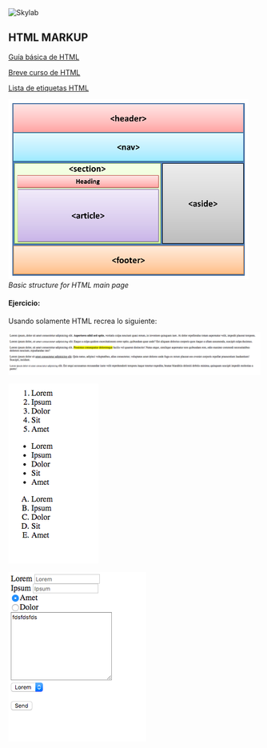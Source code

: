 <img src="https://www.skylabcoders.com/images/403/default.png" alt="Skylab" style="width:200px;height:45px;">

## HTML MARKUP

[Guía básica de HTML](https://www.w3schools.com/html/default.asp)

[Breve curso de HTML](https://www.codecademy.com/learn/web)

[Lista de etiquetas HTML](http://www.w3schools.com/tags/)

![snapshot](img/html.png)
*Basic structure for HTML main page*

#### Ejercicio:
Usando solamente HTML recrea lo siguiente:

![](img/tema5-1.png)

![](img/tema5-2.png)

![](img/tema5-3.png)
